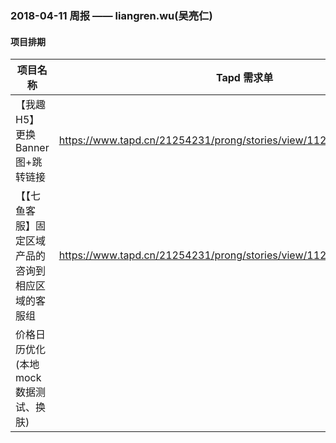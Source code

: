 ### 2018-04-11 周报 —— liangren.wu(吴亮仁)
			
#### 项目排期

| 项目名称 | Tapd 需求单 | 开始时间 | 结束时间 | 备注 |
|---|---|---|---|---|
| 【我趣H5】更换Banner图+跳转链接 | https://www.tapd.cn/21254231/prong/stories/view/1121254231001003529 | 2018-04-23 | 2018-04-23 | 已完成 |
| 【【七鱼客服】固定区域产品的咨询到相应区域的客服组 | https://www.tapd.cn/21254231/prong/stories/view/1121254231001003282 | 2018-04-25 | 2018-04-28 | 进行中 |
| 价格日历优化(本地mock数据测试、换肤) |  | 2018-04-26 | 2018-04-28 | 未开始 |
